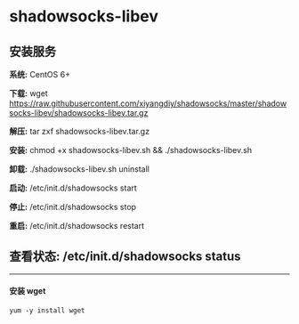 # shadowsocks-libev
## 安装服务

**系统:** CentOS 6+

**下载:**     wget https://raw.githubusercontent.com/xiyangdiy/shadowsocks/master/shadowsocks-libev/shadowsocks-libev.tar.gz

**解压:** tar zxf shadowsocks-libev.tar.gz

**安装:** chmod +x shadowsocks-libev.sh &&  ./shadowsocks-libev.sh

**卸载:** ./shadowsocks-libev.sh uninstall

**启动:** /etc/init.d/shadowsocks start

**停止:** /etc/init.d/shadowsocks stop

**重启:** /etc/init.d/shadowsocks restart

**查看状态:** /etc/init.d/shadowsocks status
---------------------------------------
---------------------------------------
#### **安装 wget**
```yum -y install wget```
